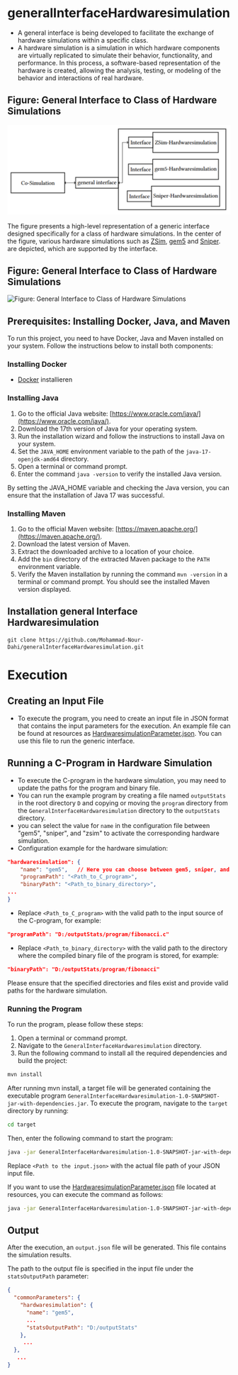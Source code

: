 # generalInterfaceHardwaresimulation
 - A general interface is being developed to facilitate the exchange of hardware simulations within a specific class.
 - A hardware simulation is a simulation in which hardware components are virtually replicated to simulate their behavior, functionality, and performance. In this process, a software-based representation of the hardware is created, allowing the analysis, testing, or modeling of the behavior and interactions of real hardware.








## Figure: General Interface to Class of Hardware Simulations
![Figure: General Interface to Class of Hardware Simulations](/images/GeneralInterfaceToClassOfHardwaresimulations.png)


The figure presents a high-level representation of a generic interface designed specifically for a class of hardware simulations. In the center of the figure, various hardware simulations such as [ZSim](https://github.com/dzhang50/zsim-plusplus), [gem5](https://github.com/gem5/gem5) and [Sniper](https://github.com/snipersim/snipersim). are depicted, which are supported by the interface.








## Figure: General Interface to Class of Hardware Simulations
![Figure: General Interface to Class of Hardware Simulations](/images/StrukturdesgesamtenSoftwareentwurfsfürdieallgemeineSchnittstelle.png)








## Prerequisites: Installing Docker, Java, and Maven
To run this project, you need to have Docker, Java and Maven installed on your system. Follow the instructions below to install both components:


### Installing Docker
- [Docker](https://www.docker.com/get-started/) installieren


### Installing Java
1. Go to the official Java website: [https://www.oracle.com/java/](https://www.oracle.com/java/).
2. Download the 17th version of Java for your operating system.
3. Run the installation wizard and follow the instructions to install Java on your system.
4. Set the `JAVA_HOME` environment variable to the path of the `java-17-openjdk-amd64` directory.
5. Open a terminal or command prompt.
6. Enter the command `java -version` to verify the installed Java version. 

By setting the JAVA_HOME variable and checking the Java version, you can ensure that the installation of Java 17 was successful.

### Installing Maven
1. Go to the official Maven website: [https://maven.apache.org/](https://maven.apache.org/).
2. Download the latest version of Maven.
3. Extract the downloaded archive to a location of your choice.
4. Add the `bin` directory of the extracted Maven package to the `PATH` environment variable.
5. Verify the Maven installation by running the command `mvn -version` in a terminal or command prompt. You should see the installed Maven version displayed.








## Installation general Interface Hardwaresimulation

```
git clone https://github.com/Mohammad-Nour-Dahi/generalInterfaceHardwaresimulation.git 
```





# Execution

## Creating an Input File
 
- To execute the program, you need to create an input file in JSON format that contains the input parameters for the execution. An example file can be found at resources as [HardwaresimulationParameter.json](/resources/HardwaresimulationParameter.json). You can use this file to run the generic interface.

## Running a C-Program in Hardware Simulation

- To execute the C-program in the hardware simulation, you may need to update the paths for the program and binary file. 
- You can run the example program by creating a file named `outputStats` in the root directory `D` and copying or moving the `program` directory from the `GeneralInterfaceHardwaresimulation` directory to the `outputStats` directory.
- you can select the value for `name` in the configuration file between "gem5", "sniper", and "zsim" to activate the corresponding hardware simulation.
- Configuration example for the hardware simulation:

```json
"hardwaresimulation": {
    "name": "gem5",   // Here you can choose between gem5, sniper, and zsim
    "programPath": "<Path_to_C_program>",
    "binaryPath": "<Path_to_binary_directory>",
...
}
```

- Replace `<Path_to_C_program>` with the valid path to the input source of the C-program, for example:

```json
"programPath": "D:/outputStats/program/fibonacci.c"
```

- Replace `<Path_to_binary_directory>` with the valid path to the directory where the compiled binary file of the program is stored, for example:

```json
"binaryPath": "D:/outputStats/program/fibonacci"
```

Please ensure that the specified directories and files exist and provide valid paths for the hardware simulation.


### Running the Program

To run the program, please follow these steps:

1. Open a terminal or command prompt.
2. Navigate to the `GeneralInterfaceHardwaresimulation` directory.
3. Run the following command to install all the required dependencies and build the project:
```bash
mvn install
```
After running mvn install, a target file will be generated containing the executable program `GeneralInterfaceHardwaresimulation-1.0-SNAPSHOT-jar-with-dependencies.jar`. To execute the program, navigate to the `target` directory by running:

```bash
cd target
```

Then, enter the following command to start the program:

```bash
java -jar GeneralInterfaceHardwaresimulation-1.0-SNAPSHOT-jar-with-dependencies.jar -jsonFile <Path to the input.json>
```

Replace `<Path to the input.json>` with the actual file path of your JSON input file.

If you want to use the [HardwaresimulationParameter.json](resources/HardwaresimulationParameter.json) file located at resources, you can execute the command as follows:

```bash 
java -jar GeneralInterfaceHardwaresimulation-1.0-SNAPSHOT-jar-with-dependencies.jar -jsonFile ../resources/HardwaresimulationParameter.json
```


 ## Output

After the execution, an `output.json` file will be generated. This file contains the simulation results.

The path to the output file is specified in the input file under the `statsOutputPath` parameter:

```json
{
  "commonParameters": {
    "hardwaresimulation": {
      "name": "gem5",
      ...
      "statsOutputPath": "D:/outputStats"
    },
     ...
  },
   ...
}
